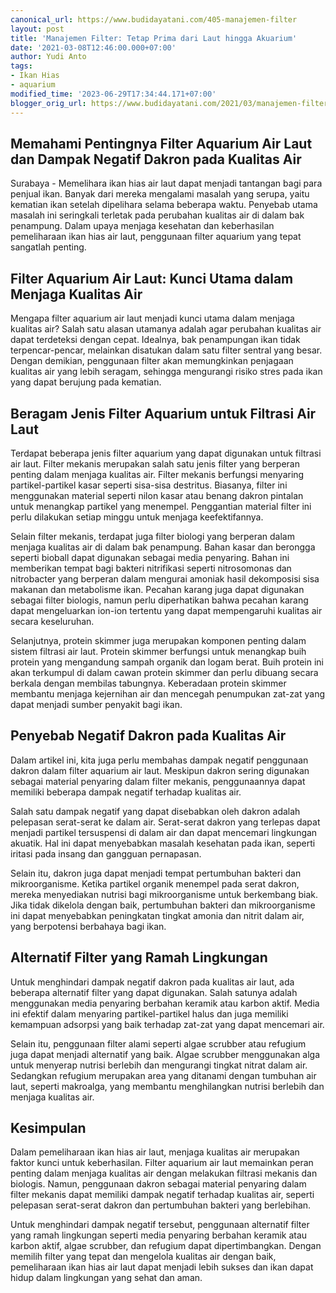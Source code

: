 ```yaml
---
canonical_url: https://www.budidayatani.com/405-manajemen-filter
layout: post
title: 'Manajemen Filter: Tetap Prima dari Laut hingga Akuarium'
date: '2021-03-08T12:46:00.000+07:00'
author: Yudi Anto
tags:
- Ikan Hias
- aquarium
modified_time: '2023-06-29T17:34:44.171+07:00'
blogger_orig_url: https://www.budidayatani.com/2021/03/manajemen-filter-tetap-prima-dari-laut.html
---
```


<h2>Memahami Pentingnya Filter Aquarium Air Laut dan Dampak Negatif Dakron pada Kualitas Air</h2><p>Surabaya - Memelihara ikan hias air laut dapat menjadi tantangan bagi para penjual ikan. Banyak dari mereka mengalami masalah yang serupa, yaitu kematian ikan setelah dipelihara selama beberapa waktu. Penyebab utama masalah ini seringkali terletak pada perubahan kualitas air di dalam bak penampung. Dalam upaya menjaga kesehatan dan keberhasilan pemeliharaan ikan hias air laut, penggunaan filter aquarium yang tepat sangatlah penting.</p><h2>Filter Aquarium Air Laut: Kunci Utama dalam Menjaga Kualitas Air</h2><p>Mengapa filter aquarium air laut menjadi kunci utama dalam menjaga kualitas air? Salah satu alasan utamanya adalah agar perubahan kualitas air dapat terdeteksi dengan cepat. Idealnya, bak penampungan ikan tidak terpencar-pencar, melainkan disatukan dalam satu filter sentral yang besar. Dengan demikian, penggunaan filter akan memungkinkan penjagaan kualitas air yang lebih seragam, sehingga mengurangi risiko stres pada ikan yang dapat berujung pada kematian.</p><h2>Beragam Jenis Filter Aquarium untuk Filtrasi Air Laut</h2><p>Terdapat beberapa jenis filter aquarium yang dapat digunakan untuk filtrasi air laut. Filter mekanis merupakan salah satu jenis filter yang berperan penting dalam menjaga kualitas air. Filter mekanis berfungsi menyaring partikel-partikel kasar seperti sisa-sisa destritus. Biasanya, filter ini menggunakan material seperti nilon kasar atau benang dakron pintalan untuk menangkap partikel yang menempel. Penggantian material filter ini perlu dilakukan setiap minggu untuk menjaga keefektifannya.</p><p>Selain filter mekanis, terdapat juga filter biologi yang berperan dalam menjaga kualitas air di dalam bak penampung. Bahan kasar dan berongga seperti bioball dapat digunakan sebagai media penyaring. Bahan ini memberikan tempat bagi bakteri nitrifikasi seperti nitrosomonas dan nitrobacter yang berperan dalam mengurai amoniak hasil dekomposisi sisa makanan dan metabolisme ikan. Pecahan karang juga dapat digunakan sebagai filter biologis, namun perlu diperhatikan bahwa pecahan karang dapat mengeluarkan ion-ion tertentu yang dapat mempengaruhi kualitas air secara keseluruhan.</p><p>Selanjutnya, protein skimmer juga merupakan komponen penting dalam sistem filtrasi air laut. Protein skimmer berfungsi untuk menangkap buih protein yang mengandung sampah organik dan logam berat. Buih protein ini akan terkumpul di dalam cawan protein skimmer dan perlu dibuang secara berkala dengan membilas tabungnya. Keberadaan protein skimmer membantu menjaga kejernihan air dan mencegah penumpukan zat-zat yang dapat menjadi sumber penyakit bagi ikan.</p><h2>Penyebab Negatif Dakron pada Kualitas Air</h2><p>Dalam artikel ini, kita juga perlu membahas dampak negatif penggunaan dakron dalam filter aquarium air laut. Meskipun dakron sering digunakan sebagai material penyaring dalam filter mekanis, penggunaannya dapat memiliki beberapa dampak negatif terhadap kualitas air.</p><p>Salah satu dampak negatif yang dapat disebabkan oleh dakron adalah pelepasan serat-serat ke dalam air. Serat-serat dakron yang terlepas dapat menjadi partikel tersuspensi di dalam air dan dapat mencemari lingkungan akuatik. Hal ini dapat menyebabkan masalah kesehatan pada ikan, seperti iritasi pada insang dan gangguan pernapasan.</p><p>Selain itu, dakron juga dapat menjadi tempat pertumbuhan bakteri dan mikroorganisme. Ketika partikel organik menempel pada serat dakron, mereka menyediakan nutrisi bagi mikroorganisme untuk berkembang biak. Jika tidak dikelola dengan baik, pertumbuhan bakteri dan mikroorganisme ini dapat menyebabkan peningkatan tingkat amonia dan nitrit dalam air, yang berpotensi berbahaya bagi ikan.</p><h2>Alternatif Filter yang Ramah Lingkungan</h2><p>Untuk menghindari dampak negatif dakron pada kualitas air laut, ada beberapa alternatif filter yang dapat digunakan. Salah satunya adalah menggunakan media penyaring berbahan keramik atau karbon aktif. Media ini efektif dalam menyaring partikel-partikel halus dan juga memiliki kemampuan adsorpsi yang baik terhadap zat-zat yang dapat mencemari air.</p><p>Selain itu, penggunaan filter alami seperti algae scrubber atau refugium juga dapat menjadi alternatif yang baik. Algae scrubber menggunakan alga untuk menyerap nutrisi berlebih dan mengurangi tingkat nitrat dalam air. Sedangkan refugium merupakan area yang ditanami dengan tumbuhan air laut, seperti makroalga, yang membantu menghilangkan nutrisi berlebih dan menjaga kualitas air.</p><h2>Kesimpulan</h2><p>Dalam pemeliharaan ikan hias air laut, menjaga kualitas air merupakan faktor kunci untuk keberhasilan. Filter aquarium air laut memainkan peran penting dalam menjaga kualitas air dengan melakukan filtrasi mekanis dan biologis. Namun, penggunaan dakron sebagai material penyaring dalam filter mekanis dapat memiliki dampak negatif terhadap kualitas air, seperti pelepasan serat-serat dakron dan pertumbuhan bakteri yang berlebihan.</p><p>Untuk menghindari dampak negatif tersebut, penggunaan alternatif filter yang ramah lingkungan seperti media penyaring berbahan keramik atau karbon aktif, algae scrubber, dan refugium dapat dipertimbangkan. Dengan memilih filter yang tepat dan mengelola kualitas air dengan baik, pemeliharaan ikan hias air laut dapat menjadi lebih sukses dan ikan dapat hidup dalam lingkungan yang sehat dan aman.</p>